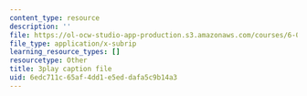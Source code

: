 ```yaml
---
content_type: resource
description: ''
file: https://ol-ocw-studio-app-production.s3.amazonaws.com/courses/6-0001-introduction-to-computer-science-and-programming-in-python-fall-2016/6edc711c65af4dd1e5eddafa5c9b14a3_P-0w8xWcnDQ.srt
file_type: application/x-subrip
learning_resource_types: []
resourcetype: Other
title: 3play caption file
uid: 6edc711c-65af-4dd1-e5ed-dafa5c9b14a3
---
```

